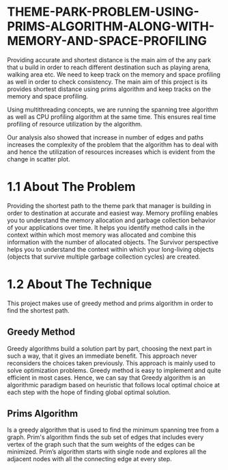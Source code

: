 # THEME-PARK-PROBLEM-USING-PRIMS-ALGORITHM-ALONG-WITH-MEMORY-AND-SPACE-PROFILING

Providing accurate and shortest distance is the main aim of the any park that u build in order to reach
different destination such as playing arena, walking area etc. We need to keep track on the memory
and space profiling as well in order to check consistency. The main aim of this project is its provides
shortest distance using prims algorithm and keep tracks on the memory and space profiling.

Using multithreading concepts, we are running the spanning tree algorithm as well as CPU profiling
algorithm at the same time. This ensures real time profiling of resource utilization by the algorithm.

Our analysis also showed that increase in number of edges and paths increases the complexity of the
problem that the algorithm has to deal with and hence the utilization of resources increases which is
evident from the change in scatter plot.

# 1.1 About The Problem
Providing the shortest path to the theme park that manager is building in order to destination
at accurate and easiest way. Memory profiling enables you to understand the memory
allocation and garbage collection behavior of your applications over time. It helps you identify
method calls in the context within which most memory was allocated and combine this
information with the number of allocated objects. The Survivor perspective helps you to
understand the context within which your long-living objects (objects that survive multiple
garbage collection cycles) are created.

# 1.2 About The Technique
This project makes use of greedy method and prims algorithm in order to find the shortest
path.

## Greedy Method
Greedy algorithms build a solution part by part, choosing the next part in such a way, that it
gives an immediate benefit. This approach never reconsiders the choices taken previously.
This approach is mainly used to solve optimization problems. Greedy method is easy to
implement and quite efficient in most cases. Hence, we can say that Greedy algorithm is an
algorithmic paradigm based on heuristic that follows local optimal choice at each step with
the hope of finding global optimal solution.

## Prims Algorithm

Is a greedy algorithm that is used to find the minimum spanning tree from a graph. Prim's
algorithm finds the sub set of edges that includes every vertex of the graph such that the sum
weights of the edges can be minimized. Prim’s algorithm starts with single node and
 explores all the adjacent nodes with all the connecting edge at every step.
